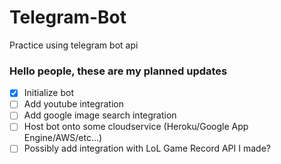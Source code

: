 # Telegram-Bot
Practice using telegram bot api

### Hello people, these are my planned updates

- [x] Initialize bot
- [ ] Add youtube integration
- [ ] Add google image search integration
- [ ] Host bot onto some cloudservice (Heroku/Google App Engine/AWS/etc...)
- [ ] Possibly add integration with LoL Game Record API I made?
